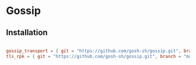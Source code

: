 # Gossip

## Installation

```toml

gossip_transport = { git = "https://github.com/gosh-sh/gossip.git", branch = "main" }
tls_rpk = { git = "https://github.com/gosh-sh/gossip.git", branch = "main" }

```
